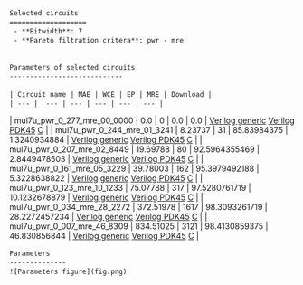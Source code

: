 
    Selected circuits
    ===================
     - **Bitwidth**: 7
     - **Pareto filtration critera**: pwr - mre
    
    
    Parameters of selected circuits
    ----------------------------
    
    | Circuit name | MAE | WCE | EP | MRE | Download |
    | --- |  --- | --- | --- | --- | --- | 
| mul7u_pwr_0_277_mre_00_0000 | 0.0 | 0 | 0.0 | 0.0 |  [Verilog generic](mul7u_pwr_0_277_mre_00_0000_gen.v) [Verilog PDK45](mul7u_pwr_0_277_mre_00_0000_pdk45.v)  [C](mul7u_pwr_0_277_mre_00_0000.c) |
| mul7u_pwr_0_244_mre_01_3241 | 8.23737 | 31 | 85.83984375 | 1.3240934884 |  [Verilog generic](mul7u_pwr_0_244_mre_01_3241_gen.v) [Verilog PDK45](mul7u_pwr_0_244_mre_01_3241_pdk45.v)  [C](mul7u_pwr_0_244_mre_01_3241.c) |
| mul7u_pwr_0_207_mre_02_8449 | 19.69788 | 80 | 92.5964355469 | 2.8449478503 |  [Verilog generic](mul7u_pwr_0_207_mre_02_8449_gen.v) [Verilog PDK45](mul7u_pwr_0_207_mre_02_8449_pdk45.v)  [C](mul7u_pwr_0_207_mre_02_8449.c) |
| mul7u_pwr_0_161_mre_05_3229 | 39.78003 | 162 | 95.3979492188 | 5.3228638822 |  [Verilog generic](mul7u_pwr_0_161_mre_05_3229_gen.v) [Verilog PDK45](mul7u_pwr_0_161_mre_05_3229_pdk45.v)  [C](mul7u_pwr_0_161_mre_05_3229.c) |
| mul7u_pwr_0_123_mre_10_1233 | 75.07788 | 317 | 97.5280761719 | 10.1232678879 |  [Verilog generic](mul7u_pwr_0_123_mre_10_1233_gen.v) [Verilog PDK45](mul7u_pwr_0_123_mre_10_1233_pdk45.v)  [C](mul7u_pwr_0_123_mre_10_1233.c) |
| mul7u_pwr_0_034_mre_28_2272 | 372.51978 | 1617 | 98.3093261719 | 28.2272457234 |  [Verilog generic](mul7u_pwr_0_034_mre_28_2272_gen.v) [Verilog PDK45](mul7u_pwr_0_034_mre_28_2272_pdk45.v)  [C](mul7u_pwr_0_034_mre_28_2272.c) |
| mul7u_pwr_0_007_mre_46_8309 | 834.51025 | 3121 | 98.4130859375 | 46.830856844 |  [Verilog generic](mul7u_pwr_0_007_mre_46_8309_gen.v) [Verilog PDK45](mul7u_pwr_0_007_mre_46_8309_pdk45.v)  [C](mul7u_pwr_0_007_mre_46_8309.c) |
    
    Parameters
    --------------
    ![Parameters figure](fig.png)
             